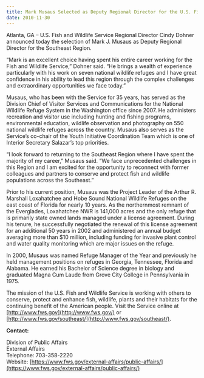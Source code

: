 ```yaml
---
title: Mark Musaus Selected as Deputy Regional Director for the U.S. Fish and Wildlife Service’s Southeast Region
date: 2010-11-30
---
```


Atlanta, GA – U.S. Fish and Wildlife Service Regional Director Cindy Dohner announced today the selection of Mark J. Musaus as Deputy Regional Director for the Southeast Region.

“Mark is an excellent choice having spent his entire career working for the Fish and Wildlife Service,” Dohner said. “He brings a wealth of experience particularly with his work on seven national wildlife refuges and I have great confidence in his ability to lead this region through the complex challenges and extraordinary opportunities we face today.”

Musaus, who has been with the Service for 35 years, has served as the Division Chief of Visitor Services and Communications for the National Wildlife Refuge System in the Washington office since 2007\. He administers recreation and visitor use including hunting and fishing programs, environmental education, wildlife observation and photography on 550 national wildlife refuges across the country. Musaus also serves as the Service’s co-chair of the Youth Initiative Coordination Team which is one of Interior Secretary Salazar’s top priorities.

“I look forward to returning to the Southeast Region where I have spent the majority of my career,” Musaus said. “We face unprecedented challenges in this Region and I am excited for the opportunity to reconnect with former colleagues and partners to conserve and protect fish and wildlife populations across the Southeast.”

Prior to his current position, Musaus was the Project Leader of the Arthur R. Marshall Loxahatchee and Hobe Sound National Wildlife Refuges on the east coast of Florida for nearly 10 years. As the northernmost remnant of the Everglades, Loxahatchee NWR is 141,000 acres and the only refuge that is primarily state owned lands managed under a license agreement. During his tenure, he successfully negotiated the renewal of this license agreement for an additional 50 years in 2002 and administered an annual budget averaging more than $10 million, including funding for invasive plant control and water quality monitoring which are major issues on the refuge.

In 2000, Musaus was named Refuge Manager of the Year and previously he held management positions on refuges in Georgia, Tennessee, Florida and Alabama. He earned his Bachelor of Science degree in biology and graduated Magna Cum Laude from Grove City College in Pennsylvania in 1975.

The mission of the U.S. Fish and Wildlife Service is working with others to conserve, protect and enhance fish, wildlife, plants and their habitats for the continuing benefit of the American people. Visit the Service online at [http://www.fws.gov](http://www.fws.gov/) or [http://www.fws.gov/southeast/](http://www.fws.gov/southeast/).

**Contact:**

Division of Public Affairs  
External Affairs  
Telephone: 703-358-2220  
Website: [https://www.fws.gov/external-affairs/public-affairs/](https://www.fws.gov/external-affairs/public-affairs/)
